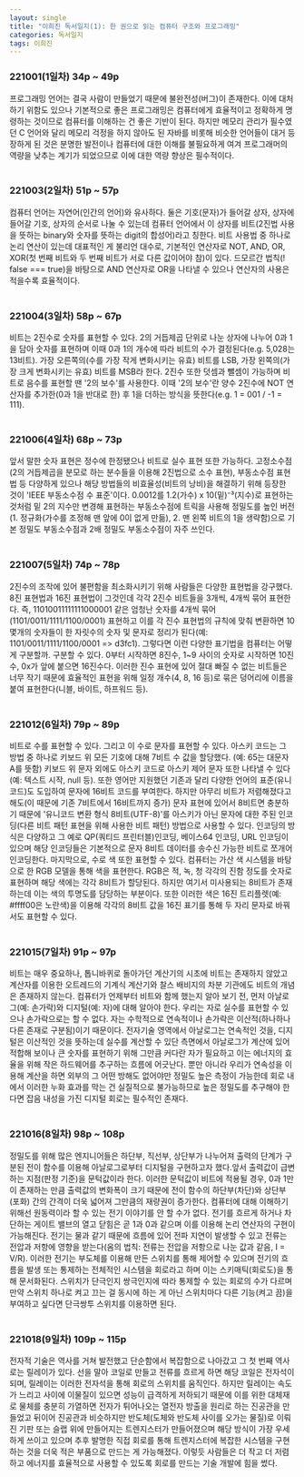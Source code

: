 ```yaml
---
layout: single
title: "이희진 독서일지(1): 한 권으로 읽는 컴퓨터 구조와 프로그래밍"
categories: 독서일지
tags: 이희진
---
```


### 221001(1일차) 34p ~ 49p
프로그래밍 언어는 결국 사람이 만들었기 때문에 불완전성(버그)이 존재한다. 이에 대처하기 위함도 있으나 기본적으로 좋은 프로그래밍은 컴퓨터에게 효율적이고 정확하게 명령하는 것이므로 컴퓨터를 이해하는 건 좋은 기반이 된다. 하지만 메모리 관리가 필수였던 C 언어와 달리 메모리 걱정을 하지 않아도 된 자바를 비롯해 비슷한 언어들이 대거 등장하게 된 것은 분명한 발전이나 컴퓨터에 대한 이해를 불필요하게 여겨 프로그래머의 역량을 낮추는 계기가 되었으므로 이에 대한 역량 향상은 필수적이다.  
<br/>

### 221003(2일차) 51p ~ 57p
컴퓨터 언어는 자연어(인간의 언어)와 유사하다. 둘은 기호(문자)가 들어갈 상자, 상자에 들어갈 기호, 상자의 순서로 나눌 수 있는데 컴퓨터 언어에서 이 상자를 비트(2진법 사용을 뜻하는 binary와 숫자를 뜻하는 digit의 합성어)라고 칭한다. 비트 사용법 중 하나로 논리 연산이 있는데 대표적인 게 불리언 대수로, 기본적인 연산자로 NOT, AND, OR, XOR(첫 번째 비트와 두 번째 비트가 서로 다른 값이어야 참)이 있다. 드모르간 법칙(! false === true)을 바탕으로 AND 연산자로 OR을 나타낼 수 있으나 연산자의 사용은 적을수록 효율적이다.  
<br/>

### 221004(3일차) 58p ~ 67p
비트는 2진수로 숫자를 표현할 수 있다. 2의 거듭제곱 단위로 나눈 상자에 나누어 0과 1을 담아 숫자를 표현하며 이때 0과 1의 개수에 따라 비트의 수가 결정된다(e.g. 5,028는 13비트). 가장 오른쪽의(수를 가장 작게 변화시키는 유효) 비트를 LSB, 가장 왼쪽의(가장 크게 변화시키는 유효) 비트를 MSB라 한다. 2진수 또한 덧셈과 뺄셈이 가능하며 비트로 음수를 표현할 땐 '2의 보수'를 사용한다. 이때 '2의 보수'란 양수 2진수에 NOT 연산자를 추가한(0과 1을 반대로 한) 후 1을 더하는 방식을 뜻한다(e.g. 1 = 001 / -1 = 111).  
<br/>

### 221006(4일차) 68p ~ 73p
앞서 말한 숫자 표현은 정수에 한정됐으나 비트로 실수 표현 또한 가능하다. 고정소수점(2의 거듭제곱을 분모로 하는 분수들을 이용해 2진법으로 소수 표현), 부동소수점 표현법 등 다양하게 있으나 해당 방법들의 비효율성(비트의 낭비)을 해결하기 위해 등장한 것이 'IEEE 부동소수점 수 표준'이다. 0.0012를 1.2(가수) x 10(밑)⁻³(지수)로 표현하는 것처럼 밑 2의 지수만 변경해 표현하는 부동소수점에 트릭을 사용해 정밀도를 높인 버전(1. 정규화(가수를 조정해 맨 앞에 0이 없게 만듦), 2. 맨 왼쪽 비트의 1을 생략함)으로 기본 정밀도 부동소수점과 2배 정밀도 부동소수점이 자주 쓰인다.  
<br/>

### 221007(5일차) 74p ~ 78p
2진수의 조작에 있어 불편함을 최소화시키기 위해 사람들은 다양한 표현법을 강구했다. 8진 표현법과 16진 표현법이 그것인데 각각 2진수 비트들을 3개씩, 4개씩 묶어 표현한다. 즉, 11010011111111000001 같은 엄청난 숫자를 4개씩 묶어 (1101/0011/1111/1100/0001) 표현하고 이를 각 진수 표현법의 규칙에 맞춰 변환하면 10몇개의 숫자들이 한 자릿수의 숫자 및 문자로 정리가 된다(예: 1101/0011/1111/1100/0001 => d3fc1). 그렇다면 이런 다양한 표기법을 컴퓨터는 어떻게 구분할까. 구분할 수 있다. 0부터 시작하면 8진수, 1~9 사이의 숫자로 시작하면 10진수, 0x가 앞에 붙으면 16진수다. 이러한 진수 표현에 있어 절대 빠질 수 없는 비트들은 너무 작기 때문에 효율적인 표현을 위해 일정 개수(4, 8, 16 등)로 묶은 덩어리에 이름을 붙여 표현한다(니블, 바이트, 하프워드 등).  
<br/> 

### 221012(6일차) 79p ~ 89p
비트로 수를 표현할 수 있다. 그리고 이 수로 문자를 표현할 수 있다. 아스키 코드는 그 방법 중 하나로 키보드 위 모든 기호에 대해 7비트 수 값을 할당했다. (예: 65는 대문자 A를 뜻함) 키보드 위 문자 외에도 아스키 코드로 아스키 제어 문자 또한 나타낼 수 있다(예: 텍스트 시작, null 등). 또한 영어만 지원했던 기존과 달리 다양한 언어의 표준(유니코드)도 도입하여 문자에 16비트 코드를 부여한다. 하지만 아무리 비트가 저렴해졌다고 해도(이 때문에 기존 7비트에서 16비트까지 증가) 문자 표현에 있어서 8비트면 충분하기 때문에 '유니코드 변환 형식 8비트(UTF-8)'를 아스키가 아닌 문자에 대한 주된 인코딩(다른 비트 패턴 표현을 위해 사용한 비트 패턴) 방법으로 사용할 수 있다. 인코딩의 방식은 다양하고 그 예로 QP(쿼티드 프린터블)인코딩, 베이스64 인코딩, URL 인코딩이 있으며 해당 인코딩들은 기본적으로 문자 8비트 데이터를 송수신 가능한 비트로 쪼개어 인코딩한다. 마지막으로, 수로 색 또한 표현할 수 있다. 컴퓨터는 가산 색 시스템을 바탕으로 한 RGB 모델을 통해 색을 표현한다. RGB은 적, 녹, 청 각각의 진함 정도를 숫자로 표현하며 해당 색에는 각각 8비트가 할당된다. 하지만 여기서 미사용되는 8비트가 존재하는데 이는 색의 투명도를 담당하는 부분이다. 또한 이러한 색은 16진 트리플렛(예: #ffff00은 노란색)을 이용해 각각의 8비트 값을 16진 표기를 통해 두 자리 문자로 바꿔서도 표현할 수 있다.   
<br/>

### 221015(7일차) 91p ~ 97p
비트는 매우 중요하나, 톱니바퀴로 돌아가던 계산기의 시초에 비트는 존재하지 않았고 계산자를 이용한 오트레드의 기계식 계산기와 찰스 배비지의 차분 기관에도 비트의 개념은 존재하지 않는다. 컴퓨터가 언제부터 비트와 함께 했는지 알아 보기 전, 먼저 아날로그(예: 손가락)와 디지털(예: 자)에 대해 알아야 한다. 우리는 자로 실수를 표현할 수 있으나 손가락으로는 할 수 없다. 자는 수학적으로 연속적이나 손가락은 이산적(하나하나 다른 존재로 구분됨)이기 때문이다. 전자기술 영역에서 아날로그는 연속적인 것을, 디지털은 이산적인 것을 뜻하는데 실수를 계산할 수 있단 측면에서 아날로그가 계산에 있어 적합해 보이나 큰 숫자를 표현하기 위해 그만큼 커다란 자가 필요하고 이는 에너지의 효율을 위해 작은 하드웨어를 추구하는 흐름에 어긋난다. 뿐만 아니라 우리가 연속성을 이용해 계산을 하면 외부의 그 어떤 방해도 없어야만 정밀도 높은 측정이 가능한데 회로 내에서 이러한 누화 효과를 막는 건 실질적으로 불가능하므로 높은 정밀도를 추구해야 한다면 잡음 내성을 가진 디지털 회로는 필수적인 존재다.        
<br/>

### 221016(8일차) 98p ~ 108p
정밀도를 위해 많은 엔지니어들은 하단부, 직선부, 상단부가 나누어져 출력의 단계가 구분된 전이 함수를 이용해 아날로그로부터 디지털을 구현하고자 했다.앞서 출력값이 급변하는 지점(판정 기준)을 문턱값이라 한다. 이러한 문턱값이 비트에 적용될 경우, 0과 1만이 존재하는 만큼 출력값의 변화폭이 크기 때문에 전이 함수의 하단부(차단)와 상단부(포화) 간의 간격이 더욱 넓어져 그만큼의 재량권이 증가한다. 컴퓨터에 대해 이해하기 위해선 원동력이라 할 수 있는 전기 이야기를 안 할 수가 없다. 전기를 흐르게 하거나 차단하는 게이트 밸브의 열고 닫힘은 곧 1과 0과 같으며 이를 이용해 논리 연산자의 구현이 가능해진다. 전기는 물과 같기 때문에 흐름에 있어 전파 지연이 발생할 수 있고 전류는 전압과 저항에 영향을 받는다(옴의 법칙: 전류는 전압을 저항으로 나눈 값과 같음, I = V/R). 이러한 전기는 부도체를 이용해 만든 스위치를 통해 제어할 수 있으며 전기의 흐름을 발생 또는 통제하는 전체적인 시스템을 회로라고 하며 이는 스키매틱(회로도)을 통해 문서화된다. 스위치가 단극인지 쌍극인지에 따라 통제할 수 있는 회로의 수가 다르며 만약 스위치 하나로 켜고 끄는 걸 동시에 하는 게 아닌 스위치마다 다른 기능(켜고 끔)을 부여하고 싶다면 단극쌍투 스위치를 이용하면 된다.  
<br/>

### 221018(9일차) 109p ~ 115p
전자적 기술은 역사를 거쳐 발전했고 단순함에서 복잡함으로 나아갔고 그 첫 번째 역사로는 릴레이가 있다. 선을 말아 코일로 만들고 전류를 흐르게 하면 해당 코일은 전자석이 되며, 릴레이는 이러한 전자석을 통해 회로의 스위치를 움직인다. 하지만 릴레이는 속도가 느리고 사이에 이물질이 있으면 성능이 급격하게 저하되기 때문에 이를 위한 대체재로 물체를 충분히 가열하면 전자가 튀어나오는 열전자 방출을 원리로 하는 진공관을 만들었고 뒤이어 진공관과 비슷하지만 반도체(도체와 반도체 사이를 오가는 물질)로 이뤄진 기판 또는 슬랩 위에 만들어지는 트렌지스터가 만들어졌으며 해당 방식이 가장 우세하게 쓰이고 있으며 추후 발명한 직접 회로를 통해 트렌지스터에 복잡한 시스템을 구현하는 것을 더욱 적은 부품으로 만드는 게 가능해졌다. 이렇듯 사람들은 더 작고 더 저렴하고 에너지를 효율적으로 사용할 수 있도록 회로를 만드는 기술 개발에 힘을 썼다.   
<br/>
